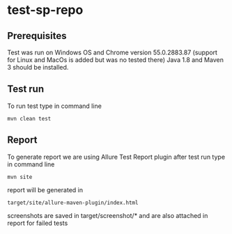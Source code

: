 # test-sp-repo

## Prerequisites

Test was run on Windows OS and Chrome version 55.0.2883.87
(support for Linux and MacOs is added but was no tested there)
Java 1.8 and Maven 3 should be installed.

## Test run

To run test type in command line
```
mvn clean test
```

## Report

To generate report we are using Allure Test Report plugin
after test run type in command line
```
mvn site
```
report will be generated in
```
target/site/allure-maven-plugin/index.html
```
screenshots are saved in target/screenshot/*
and are also attached in report for failed tests